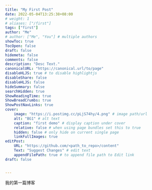 ```yaml
---
title: "My First Post"
date: 2022-05-04T13:25:38+08:00
# weight: 1
# aliases: ["/first"]
tags: ["first"]
author: "Me"
# author: ["Me", "You"] # multiple authors
showToc: true
TocOpen: false
draft: false
hidemeta: false
comments: false
description: "Desc Text."
canonicalURL: "https://canonical.url/to/page"
disableHLJS: true # to disable highlightjs
disableShare: false
disableHLJS: false
hideSummary: false
searchHidden: true
ShowReadingTime: true
ShowBreadCrumbs: true
ShowPostNavLinks: true
cover:
    image: "https://i.postimg.cc/pLjS74hy/4.png" # image path/url
    alt: "BG1" # alt text
    caption: "first demo" # display caption under cover
    relative: false # when using page bundles set this to true
    hidden: false # only hide on current single page
    linkFullImages: true
editPost:
    URL: "https://github.com/<path_to_repo>/content"
    Text: "Suggest Changes" # edit text
    appendFilePath: true # to append file path to Edit link
draft: false


---
```

我的第一篇博客